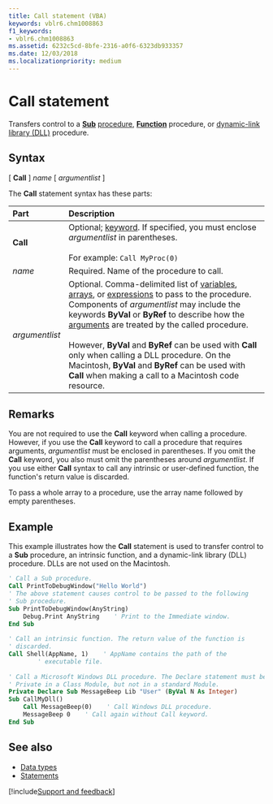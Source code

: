 ```yaml
---
title: Call statement (VBA)
keywords: vblr6.chm1008863
f1_keywords:
- vblr6.chm1008863
ms.assetid: 6232c5cd-8bfe-2316-a0f6-6323db933357
ms.date: 12/03/2018
ms.localizationpriority: medium
---
```



# Call statement

Transfers control to a **[Sub](sub-statement.md)** [procedure](../../Glossary/vbe-glossary.md#procedure), **[Function](function-statement.md)** procedure, or [dynamic-link library (DLL)](../../Glossary/vbe-glossary.md#dynamic-link-library-dll) procedure.

## Syntax

[ **Call** ] _name_ [ _argumentlist_ ]

The **Call** statement syntax has these parts:

|Part|Description|
|:-----|:-----|
|**Call**|Optional; [keyword](../../Glossary/vbe-glossary.md#keyword). If specified, you must enclose _argumentlist_ in parentheses.<br/><br/>For example: `Call MyProc(0)` |
|_name_|Required. Name of the procedure to call.|
|_argumentlist_|Optional. Comma-delimited list of [variables](../../Glossary/vbe-glossary.md#variable), [arrays](../../Glossary/vbe-glossary.md#array), or [expressions](../../Glossary/vbe-glossary.md#expression) to pass to the procedure. Components of _argumentlist_ may include the keywords **ByVal** or **ByRef** to describe how the [arguments](../../Glossary/vbe-glossary.md#argument) are treated by the called procedure.<br/><br/>However, **ByVal** and **ByRef** can be used with **Call** only when calling a DLL procedure. On the Macintosh, **ByVal** and **ByRef** can be used with **Call** when making a call to a Macintosh code resource.|

## Remarks

You are not required to use the **Call** keyword when calling a procedure. However, if you use the **Call** keyword to call a procedure that requires arguments, _argumentlist_ must be enclosed in parentheses. If you omit the **Call** keyword, you also must omit the parentheses around _argumentlist_. If you use either **Call** syntax to call any intrinsic or user-defined function, the function's return value is discarded.

To pass a whole array to a procedure, use the array name followed by empty parentheses.

## Example

This example illustrates how the **Call** statement is used to transfer control to a **Sub** procedure, an intrinsic function, and a dynamic-link library (DLL) procedure. DLLs are not used on the Macintosh.


```vb
' Call a Sub procedure. 
Call PrintToDebugWindow("Hello World")     
' The above statement causes control to be passed to the following 
' Sub procedure. 
Sub PrintToDebugWindow(AnyString) 
    Debug.Print AnyString    ' Print to the Immediate window. 
End Sub 
 
' Call an intrinsic function. The return value of the function is 
' discarded. 
Call Shell(AppName, 1)    ' AppName contains the path of the  
        ' executable file. 
 
' Call a Microsoft Windows DLL procedure. The Declare statement must be  
' Private in a Class Module, but not in a standard Module. 
Private Declare Sub MessageBeep Lib "User" (ByVal N As Integer) 
Sub CallMyDll() 
    Call MessageBeep(0)    ' Call Windows DLL procedure. 
    MessageBeep 0    ' Call again without Call keyword. 
End Sub
```

## See also

- [Data types](data-type-summary.md)
- [Statements](../statements.md)

[!include[Support and feedback](~/includes/feedback-boilerplate.md)]

